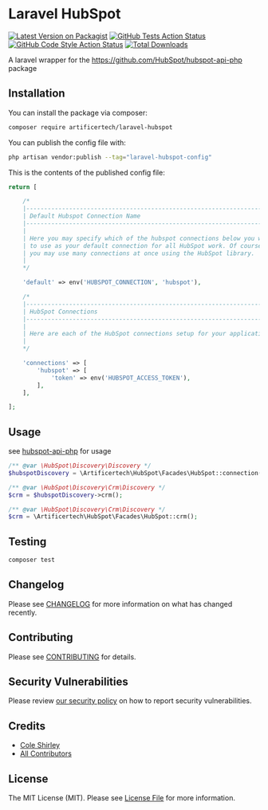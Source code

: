 # Laravel HubSpot

[![Latest Version on Packagist](https://img.shields.io/packagist/v/artificertech/laravel-hubspot.svg?style=flat-square)](https://packagist.org/packages/artificertech/laravel-hubspot)
[![GitHub Tests Action Status](https://img.shields.io/github/workflow/status/artificertech/laravel-hubspot/run-tests?label=tests)](https://github.com/artificertech/laravel-hubspot/actions?query=workflow%3Arun-tests+branch%3Amain)
[![GitHub Code Style Action Status](https://img.shields.io/github/workflow/status/artificertech/laravel-hubspot/Fix%20PHP%20code%20style%20issues?label=code%20style)](https://github.com/artificertech/laravel-hubspot/actions?query=workflow%3A"Fix+PHP+code+style+issues"+branch%3Amain)
[![Total Downloads](https://img.shields.io/packagist/dt/artificertech/laravel-hubspot.svg?style=flat-square)](https://packagist.org/packages/artificertech/laravel-hubspot)

A laravel wrapper for the https://github.com/HubSpot/hubspot-api-php package

## Installation

You can install the package via composer:

```bash
composer require artificertech/laravel-hubspot
```

You can publish the config file with:

```bash
php artisan vendor:publish --tag="laravel-hubspot-config"
```

This is the contents of the published config file:

```php
return [

    /*
    |--------------------------------------------------------------------------
    | Default Hubspot Connection Name
    |--------------------------------------------------------------------------
    |
    | Here you may specify which of the hubspot connections below you wish
    | to use as your default connection for all HubSpot work. Of course
    | you may use many connections at once using the HubSpot library.
    |
    */

    'default' => env('HUBSPOT_CONNECTION', 'hubspot'),

    /*
    |--------------------------------------------------------------------------
    | HubSpot Connections
    |--------------------------------------------------------------------------
    |
    | Here are each of the HubSpot connections setup for your application.
    |
    */

    'connections' => [
        'hubspot' => [
            'token' => env('HUBSPOT_ACCESS_TOKEN'),
        ],
    ],

];
```

## Usage

see [hubspot-api-php](https://github.com/HubSpot/hubspot-api-php) for usage

```php
/** @var \HubSpot\Discovery\Discovery */
$hubspotDiscovery = \Artificertech\HubSpot\Facades\HubSpot::connection();

/** @var \HubSpot\Discovery\Crm\Discovery */
$crm = $hubspotDiscovery->crm();

/** @var \HubSpot\Discovery\Crm\Discovery */
$crm = \Artificertech\HubSpot\Facades\HubSpot::crm();
```

## Testing

```bash
composer test
```

## Changelog

Please see [CHANGELOG](CHANGELOG.md) for more information on what has changed
recently.

## Contributing

Please see [CONTRIBUTING](CONTRIBUTING.md) for details.

## Security Vulnerabilities

Please review [our security policy](../../security/policy) on how to report
security vulnerabilities.

## Credits

- [Cole Shirley](https://github.com/coleshirley)
- [All Contributors](../../contributors)

## License

The MIT License (MIT). Please see [License File](LICENSE.md) for more
information.
